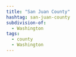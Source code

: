 ```yaml
---
title: "San Juan County"
hashtag: san-juan-county
subdivision-of:
  - Washington
tags:
  - county
  - Washington
---
```

